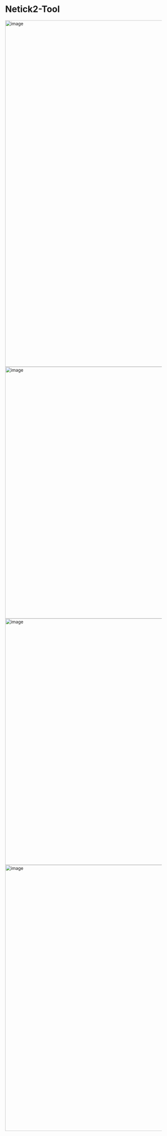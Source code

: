 # Netick2-Tool

<img width="2017" height="1112" alt="image" src="https://github.com/user-attachments/assets/044aa5cc-85be-4664-9035-92c58dfe643a" />

<img width="774" height="808" alt="image" src="https://github.com/user-attachments/assets/62b1cb1d-935c-4da1-ba08-f21e2d92c3e5" />

<img width="803" height="791" alt="image" src="https://github.com/user-attachments/assets/40afa1a5-422d-4cba-8c18-a84b548abc92" />

<img width="1068" height="854" alt="image" src="https://github.com/user-attachments/assets/bbe99c47-95da-42ac-8a0c-a72c29f70f32" />


